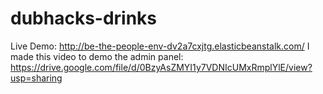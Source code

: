 dubhacks-drinks
===============
Live Demo: http://be-the-people-env-dv2a7cxjtg.elasticbeanstalk.com/
I made this video to demo the admin panel: https://drive.google.com/file/d/0BzyAsZMYI1y7VDNIcUMxRmplYlE/view?usp=sharing
